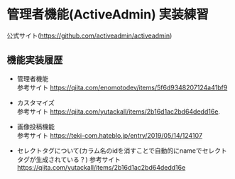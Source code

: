 # 管理者機能(ActiveAdmin) 実装練習

公式サイト(https://github.com/activeadmin/activeadmin)

## 機能実装履歴

- 管理者機能  
  参考サイト https://qiita.com/enomotodev/items/5f6d9348207124a41bf9   
  
- カスタマイズ  
  参考サイト https://qiita.com/yutackall/items/2b16d1ac2bd64dedd16e. 
  
- 画像投稿機能  
  参考サイト https://teki-com.hateblo.jp/entry/2019/05/14/124107
  
- セレクトタグについて(カラム名のidを消すことで自動的にnameでセレクトタグが生成されている？)
  参考サイト https://qiita.com/yutackall/items/2b16d1ac2bd64dedd16e
  
